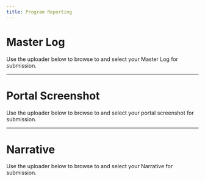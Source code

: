 ```yaml
---
title: Program Reporting
---
```


# Master Log
Use the uploader below to browse to and select your Master Log for submission.

<script src="https://csuchico.app.box.com/upload-widget/embed.js?folderID=61710546104&height=420&isDescriptionFieldShown=0&isEmailRequired=1&title=Submit%20File(s)%20to%20MasterLogs&token=iuw431kool6y4h78n6i3w5vmzaxx4gbb&width=385" type="text/javascript"></script>

----

# Portal Screenshot 
Use the uploader below to browse to and select your portal screenshot for submission.

<script src="https://csuchico.app.box.com/upload-widget/embed.js?folderID=61752628900&height=420&isDescriptionFieldShown=0&isEmailRequired=1&title=Submit%20File(s)%20to%20Portal_Screenshots&token=vadpgl41xf8cbahbw3dbe6v9qtqtj21o&width=385" type="text/javascript"></script>

----

# Narrative
Use the uploader below to browse to and select your Narrative for submission.

